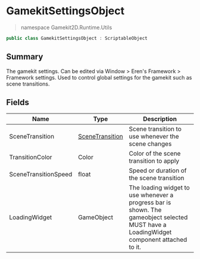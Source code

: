 # GamekitSettingsObject
> namespace Gamekit2D.Runtime.Utils
```csharp
public class GamekitSettingsObject : ScriptableObject
```

## Summary
The gamekit settings. Can be edited via Window > Eren's Framework > Framework settings.
Used to control global settings for the gamekit such as scene transitions.

## Fields
| Name | Type                                                   | Description |
|------|--------------------------------------------------------|-------------|
| SceneTransition | [SceneTransition](./../Enums/SceneTransition.md) | Scene transition to use whenever the scene changes |
| TransitionColor | Color | Color of the scene transition to apply |
| SceneTransitionSpeed | float | Speed or duration of the scene transition |
| LoadingWidget | GameObject | The loading widget to use whenever a progress bar is shown. The gameobject selected MUST have a LoadingWidget component attached to it. |